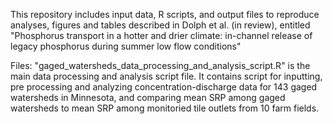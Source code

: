 This repository includes input data, R scripts, and output files to reproduce analyses, figures and tables described in Dolph et al. (in review), entitled "Phosphorus transport in a hotter and drier climate: in-channel release of legacy phosphorus during summer low flow conditions"

Files:
"gaged_watersheds_data_processing_and_analysis_script.R" is the main data processing and analysis script file. It contains script for inputting, pre processing and analyzing concentration-discharge data for 143 gaged watersheds in Minnesota, and comparing mean SRP among gaged watersheds to mean SRP among monitoried tile outlets from 10 farm fields. 

